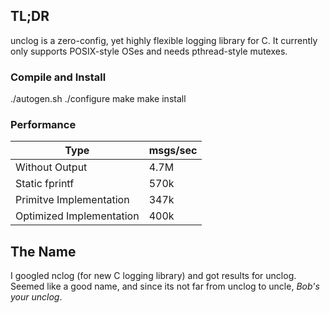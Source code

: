 ## TL;DR

unclog is a zero-config, yet highly flexible logging library for C. It currently only supports POSIX-style OSes and needs pthread-style mutexes.

### Compile and Install

./autogen.sh
./configure
make
make install

### Performance

|Type|msgs/sec|
|-|-|
|Without Output|4.7M|
|Static fprintf|570k|
|Primitve Implementation|347k|
|Optimized Implementation|400k|

## The Name

I googled nclog (for new C logging library) and got results for unclog. Seemed like a good name, and since its not far from unclog to uncle, *Bob's your unclog*.
